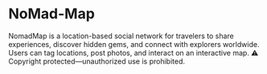 # NoMad-Map
NomadMap is a location-based social network for travelers to share experiences, discover hidden gems, and connect with explorers worldwide. Users can tag locations, post photos, and interact on an interactive map. ⚠️ Copyright protected—unauthorized use is prohibited.
